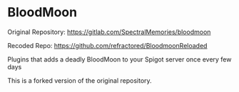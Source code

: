 # BloodMoon

Original Repository: https://gitlab.com/SpectralMemories/bloodmoon

Recoded Repo: https://github.com/refractored/BloodmoonReloaded

Plugins that adds a deadly BloodMoon to your Spigot server once every few days

This is a forked version of the original repository.
